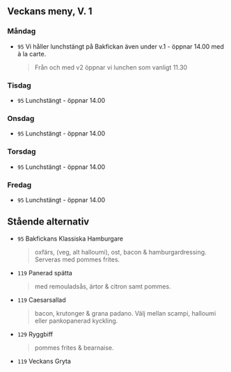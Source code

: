 ## Veckans meny, V. 1

### Måndag 

* `95` Vi håller lunchstängt på Bakfickan även under v.1 - öppnar 14.00 med à la carte.
  > Från och med v2 öppnar vi lunchen som vanligt 11.30
 
  


### Tisdag

* `95` Lunchstängt - öppnar 14.00
  > 
  


### Onsdag

* `95` Lunchstängt - öppnar 14.00
  >  



### Torsdag

* `95` Lunchstängt - öppnar 14.00
  >    


### Fredag

* `95` Lunchstängt - öppnar 14.00
  > 


## Stående alternativ

* `95` Bakfickans Klassiska Hamburgare
  >oxfärs, (veg, alt halloumi), ost, bacon & hamburgardressing. Serveras med pommes frites.

* `119`  Panerad spätta
  >   med remouladsås, ärtor & citron samt pommes.

* `119` Caesarsallad
  > bacon, krutonger & grana padano. Välj mellan scampi, halloumi eller pankopanerad kyckling.
  
* `129` Ryggbiff
  > pommes frites & bearnaise.

* `119` Veckans Gryta 
  

